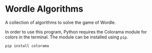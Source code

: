# Wordle Algorithms

A collection of algorithms to solve the game of Wordle.

In order to use this program, Python requires the Colorama module for colors in the terminal. The module can be installed using ``pip``.

```bash
pip install colorama
```
